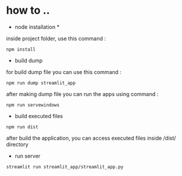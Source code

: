 
# how to ..

- node installation *
  
inside project folder, use this command :
```
npm install 
```

- build dump
  
for build dump file you can use this command : 
 ```
npm run dump streamlit_app
```
after making dump file you can run the apps using command :
```
npm run servewindows  
```

- build executed files
  
```
npm run dist
```
after build the application, you can access executed files inside /dist/ directory


- run server 
```
streamlit run streamlit_app/streamlit_app.py
```
